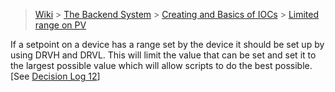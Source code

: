 > [Wiki](Home) > [The Backend System](The-Backend-System) > [Creating and Basics of IOCs](IOCs) > [Limited range on PV](PV-with-a-limited-range)

If a setpoint on a device has a range set by the device it should be set up by using DRVH and DRVL. This will limit the value that can be set and set it to the largest possible value which will allow scripts to do the best possible. [See [Decision Log 12](Decision-Log)]

